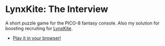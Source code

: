 # LynxKite: The Interview

A short puzzle game for the PICO-8 fantasy console.
Also my solution for boosting recruiting for [LynxKite](https://lynxkite.com).

- [Play it in your browser!](https://darabos.itch.io/lynxkite-the-interview)
